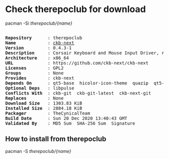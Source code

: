 # Check therepoclub for download

        
pacman -Si *therepoclub/{name}*

<div class="highlight"><pre class="highlight"><text>
<b>Repository</b>      : therepoclub
<b>Name</b>            : <a href='../../x86_64/ckb-next-0.4.3-1-x86_64.pkg.tar.zst'>ckb-next</a>
<b>Version</b>         : 0.4.3-1
<b>Description</b>     : Corsair Keyboard and Mouse Input Driver, release version
<b>Architecture</b>    : x86_64
<b>URL</b>             : https://github.com/ckb-next/ckb-next
<b>Licenses</b>        : GPL2
<b>Groups</b>          : None
<b>Provides</b>        : ckb-next
<b>Depends On</b>      : qt5-base  hicolor-icon-theme  quazip  qt5-tools  libxcb  xcb-util-wm  qt5-x11extras  libdbusmenu-qt5
<b>Optional Deps</b>   : libpulse
<b>Conflicts With</b>  : ckb-git  ckb-git-latest  ckb-next-git
<b>Replaces</b>        : None
<b>Download Size</b>   : 1303.83 KiB
<b>Installed Size</b>  : 2884.18 KiB
<b>Packager</b>        : TheCynicalTeam <wayne6324@gmail.com>
<b>Build Date</b>      : Sun 20 Dec 2020 13:40:43 GMT
<b>Validated By</b>    : MD5 Sum  SHA-256 Sum  Signature
</text></pre></div>

## How to install from therepoclub

        
pacman -S *therepoclub/{name}*
